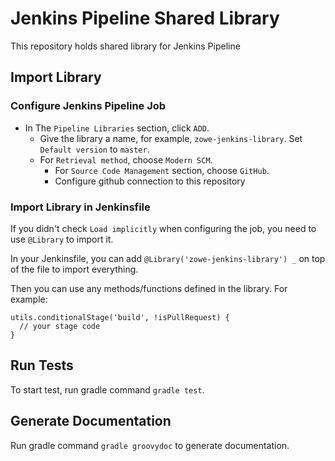 # Jenkins Pipeline Shared Library

This repository holds shared library for Jenkins Pipeline

## Import Library

### Configure Jenkins Pipeline Job

- In The `Pipeline Libraries` section, click `ADD`.
  - Give the library a name, for example, `zowe-jenkins-library`. Set `Default version` to `master`.
  - For `Retrieval method`, choose `Modern SCM`.
    - For `Source Code Management` section, choose `GitHub`.
    - Configure github connection to this repository

### Import Library in Jenkinsfile

If you didn't check `Load implicitly` when configuring the job, you need to use `@Library` to import it.

In your Jenkinsfile, you can add `@Library('zowe-jenkins-library') _` on top of the file to import everything.

Then you can use any methods/functions defined in the library. For example:

```
utils.conditionalStage('build', !isPullRequest) {
  // your stage code
}
```

## Run Tests

To start test, run gradle command `gradle test`.

## Generate Documentation

Run gradle command `gradle groovydoc` to generate documentation.
